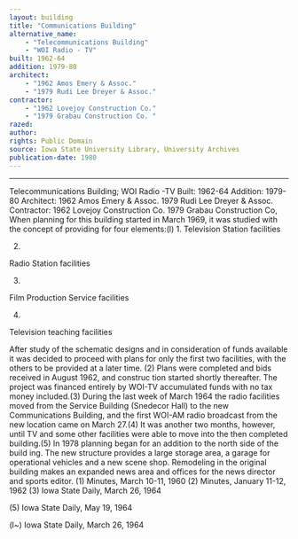 ```yaml
---
layout: building
title: "Communications Building"
alternative_name: 
    - "Telecommunications Building"
    - "WOI Radio - TV"
built: 1962-64
addition: 1979-80
architect:
    - "1962 Amos Emery & Assoc."
    - "1979 Rudi Lee Dreyer & Assoc."
contractor: 
    - "1962 Lovejoy Construction Co."
    - "1979 Grabau Construction Co. "
razed: 
author:
rights: Public Domain
source: Iowa State University Library, University Archives
publication-date: 1980 
---
```

---
Telecommunications Building; WOI Radio -TV 
Built: 1962-64 Addition: 1979-80 Architect: 1962 Amos Emery & Assoc. 1979 Rudi Lee Dreyer & Assoc. Contractor: 1962 Lovejoy Construction Co. 1979 Grabau Construction Co, 
When planning for this building started in March 1969, it was studied with the concept of providing for four elements:(l) 
1. 
Television Station facilities 

2. 
Radio Station facilities 

3. 
Film Production Service facilities 

4. 
Television teaching facilities 


After study of the schematic designs and in consideration of funds available it was decided to proceed with plans for only the first two facilities, with the others  to be provided at a later time. (2) 
Plans were completed and bids received in August 1962, and construc 
tion started shortly thereafter. The project was financed entirely by WOI-TV accumulated funds with no tax money included.(3) 
During the last week of March 1964 the radio facilities moved from the Service Building (Snedecor Hall) to the new Communications Building, and the first WOI-AM radio broadcast from the new location came on March 27.(4) It was another two months, however, until TV and some other facilities were able to move into the then completed building.(5) 
In 1978 planning began for an addition to the north side of the build 
ing. The new structure provides a large storage area, a garage for 
operational vehicles and a new scene shop. Remodeling in the original building makes an expanded news area and offices for the news director 
and sports editor. 
(1) Minutes, March 10-11, 1960 
(2) Minutes, January 11-12, 1962 
(3) 
Iowa State Daily, March 26, 1964 

(5) 
Iowa State Daily, May 19, 1964 


(l~) Iowa State Daily, March 26, 1964